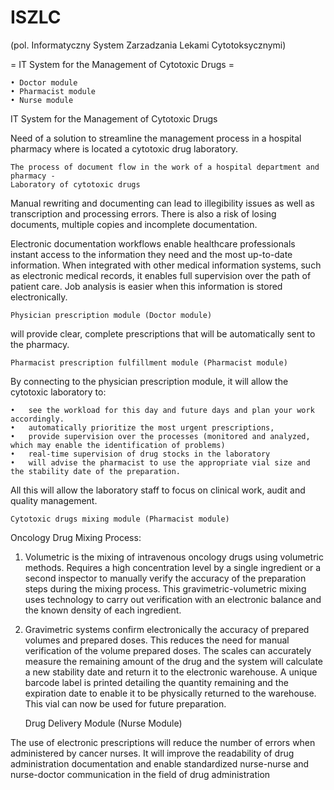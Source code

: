 # ISZLC 
(pol. Informatyczny System Zarzadzania Lekami Cytotoksycznymi)

= IT System for the Management of Cytotoxic Drugs =

    • Doctor module
    • Pharmacist module
    • Nurse module


IT System for the Management of Cytotoxic Drugs

Need of a solution to streamline the management process in a hospital pharmacy where is located a cytotoxic drug laboratory.

    The process of document flow in the work of a hospital department and pharmacy - 
    Laboratory of cytotoxic drugs

Manual rewriting and documenting can lead to illegibility issues as well as transcription and processing errors. There is also a risk of losing documents, multiple copies and incomplete documentation.

Electronic documentation workflows enable healthcare professionals instant access to the information they need and the most up-to-date information. When integrated with other medical information systems, such as electronic medical records, it enables full supervision over the path of patient care. Job analysis is easier when this information is stored electronically.

    Physician prescription module (Doctor module)

will provide clear, complete prescriptions that will be automatically sent to the pharmacy.

    Pharmacist prescription fulfillment module (Pharmacist module)

By connecting to the physician prescription module, it will allow the cytotoxic laboratory to:

    •   see the workload for this day and future days and plan your work accordingly.
    •   automatically prioritize the most urgent prescriptions,
    •   provide supervision over the processes (monitored and analyzed, which may enable the identification of problems)
    •   real-time supervision of drug stocks in the laboratory
    •   will advise the pharmacist to use the appropriate vial size and the stability date of the preparation.

All this will allow the laboratory staff to focus on clinical work, audit and quality management.

    Cytotoxic drugs mixing module (Pharmacist module)

Oncology Drug Mixing Process:

1. Volumetric is the mixing of intravenous oncology drugs using volumetric methods. Requires a high concentration level by a single ingredient or a second inspector to manually verify the accuracy of the preparation steps during the mixing process. This gravimetric-volumetric mixing uses technology to carry out verification with an electronic balance and the known density of each ingredient.

2. Gravimetric systems confirm electronically the accuracy of prepared volumes and prepared doses. This reduces the need for manual verification of the volume prepared doses. The scales can accurately measure the remaining amount of the drug and the system will calculate a new stability date and return it to the electronic warehouse. A unique barcode label is printed detailing the quantity remaining and the expiration date to enable it to be physically returned to the warehouse. This vial can now be used for future preparation.

    Drug Delivery Module (Nurse Module)

The use of electronic prescriptions will reduce the number of errors when administered by cancer nurses. It will improve the readability of drug administration documentation and enable standardized nurse-nurse and nurse-doctor communication in the field of drug administration